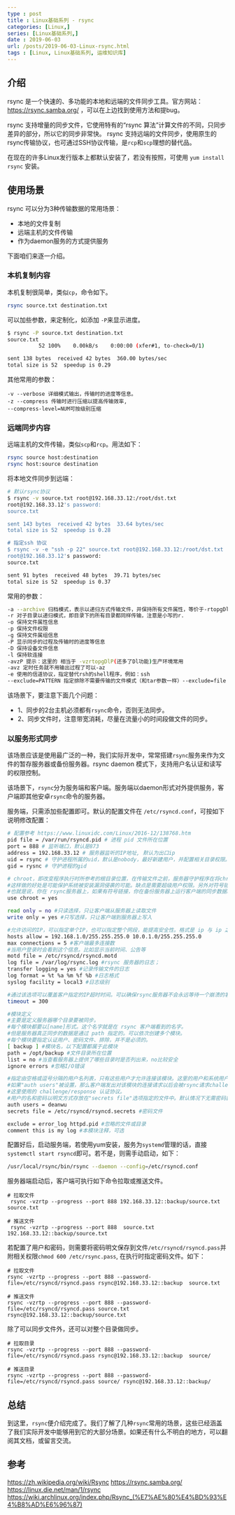 ```yaml
---
type : post
title : Linux基础系列 - rsync
categories: [Linux,]
series: [Linux基础系列,] 
date : 2019-06-03
url: /posts/2019-06-03-Linux-rsync.html 
tags : [Linux, Linux基础系列, 运维知识库]
---
```


## 介绍

rsync 是一个快速的、多功能的本地和远端的文件同步工具。官方网站：https://rsync.samba.org/ ，可以在上边找到使用方法和提bug。

rsync 支持增量的同步文件，它使用特有的“rsync 算法”计算文件的不同，只同步差异的部分，所以它的同步非常快。
rsync 支持远端的文件同步，使用原生的rsync传输协议，也可通过SSH协议传输，是`rcp`和`scp`理想的替代品。

在现在的许多Linux发行版本上都默认安装了，若没有按照，可使用 `yum install rsync` 安装。

## 使用场景

rsync 可以分为3种传输数据的常用场景：

- 本地的文件复制
- 远端主机的文件传输
- 作为daemon服务的方式提供服务

下面咱们来逐一介绍。

### 本机复制内容

本机复制很简单，类似`cp`，命令如下。

```bash
rsync source.txt destination.txt 
```

可以加些参数，来定制化，如添加 `-P`来显示进度。

```bash
$ rsync -P source.txt destination.txt
source.txt
          52 100%    0.00kB/s    0:00:00 (xfer#1, to-check=0/1)

sent 138 bytes  received 42 bytes  360.00 bytes/sec
total size is 52  speedup is 0.29
```

其他常用的参数：

```
-v --verbose 详细模式输出，传输时的进度等信息。
-z --compress 传输时进行压缩以提高传输效率,
--compress-level=NUM可按级别压缩

```

### 远端同步内容

远端主机的文件传输，类似`scp`和`rcp`。用法如下：

```bash
rsync source host:destination
rsync host:source destination
```

将本地文件同步到远端：

```bash
# 默认rsync协议
$ rsync -v source.txt root@192.168.33.12:/root/dst.txt
root@192.168.33.12's password:
source.txt

sent 143 bytes  received 42 bytes  33.64 bytes/sec
total size is 52  speedup is 0.28

# 指定ssh 协议
$ rsync -v -e "ssh -p 22" source.txt root@192.168.33.12:/root/dst.txt
root@192.168.33.12's password:
source.txt

sent 91 bytes  received 48 bytes  39.71 bytes/sec
total size is 52  speedup is 0.37
```

常用的参数：

```bash
-a --archive 归档模式，表示以递归方式传输文件，并保持所有文件属性，等价于-rtopgDl
-r 对子目录以递归模式，即目录下的所有目录都同样传输，注意是小写的r.
-o 保持文件属性信息
-p 保持文件权限
-g 保持文件属组信息
-P 显示同步的过程及传输时的进度等信息
-D 保持设备文件信息
-l 保持软连接
-avzP 提示：这里的 相当于 -vzrtopgDlP(还多了Dl功能)生产环境常用 
-avz 定时任务就不用输出过程了可以-az
-e 使用的信道协议，指定替代rsh的shell程序，例如：ssh
--exclude=PATTERN 指定排除不需要传输的文件模式（和tar参数一样）--exclude=file（文件名所在的目录文件）（和tar参数一样）--delete 无差异同步，即全部同步。
```

该场景下，要注意下面几个问题：

- 1、同步的2台主机必须都有`rsync`命令，否则无法同步。
- 2、同步文件时，注意带宽消耗，尽量在流量小的时间段做文件的同步。

### 以服务形式同步

该场景应该是使用最广泛的一种，我们实际开发中，常常搭建`rsync`服务来作为文件的暂存服务器或备份服务器。rsync daemon 模式下，支持用户名认证和读写的权限控制。

该场景下，`rsync`分为服务端和客户端。服务端以daemon形式对外提供服务，客户端即其他安卓`rsync`命令的服务器。

服务端，只需添加些配置即可。默认的配置文件在 `/etc/rsyncd.conf`，可按如下说明修改配置：

```bash
# 配置参考 https://www.linuxidc.com/Linux/2016-12/138768.htm
pid file = /var/run/rsyncd.pid # 进程 pid 文件所在位置
port = 888 # 监听端口，默认是873
address = 192.168.33.12 # 服务器监听的IP地址, 默认为出口ip
uid = rsync # 守护进程所属的uid，默认是nobody，最好新建用户，并配置相关目录权限。
gid = rysnc # 守护进程的gid

# chroot，即改变程序执行时所参考的根目录位置，在传输文件之前，服务器守护程序在将chroot 到文件系统中的目录中
#这样做的好处是可能保护系统被安装漏洞侵袭的可能。缺点是需要超级用户权限。另外对符号链接文件，将会排除在外
#也就是说，你在 rsync服务器上，如果有符号链接，你在备份服务器上运行客户端的同步数据时，只会把符号链接名同步下来，并不会同步符号链接的内容
use chroot = yes 

read only = no #只读选择，只让客户端从服务器上读取文件
write only = yes #只写选择，只让客户端到服务器上写入

#允许访问的IP，可以指定单个IP，也可以指定整个网段，能提高安全性。格式是 ip 与 ip 之间、ip 和网段之间、网段和网段之间要用空格隔开；
hosts allow = 192.168.1.0/255.255.255.0 10.0.1.0/255.255.255.0 
max connections = 5 #客户端最多连接数
#当用户登录时会看到这个信息。比如显示当前时间、公告等
motd file = /etc/rsyncd/rsyncd.motd
log file = /var/log/rsync.log #rsync 服务器的日志；
transfer logging = yes #记录传输文件的日志
log format = %t %a %m %f %b #日志格式
syslog facility = local3 #日志级别

#通过该选项可以覆盖客户指定的IP超时时间。可以确保rsync服务器不会永远等待一个崩溃的客户端。超时单位为秒钟，0表示没有超时定义，这也是默认值。对于匿名rsync服务器来说，一个理想的数字是600。
timeout = 300 

#模块定义
#主要是定义服务器哪个目录要被同步。
#每个模块都要以[name]形式。这个名字就是在 rsync 客户端看到的名字。
#但是服务器真正同步的数据是通过 path 指定的。可以依次创建多个模块。
#每个模块要指定认证用户、密码文件、排除，并不是必须的。
[ backup ] #模块名，以下配置都属于此模块
path = /opt/backup #文件目录所在位置
list = no #当查看服务器上提供了哪些目录时是否列出来，no比较安全
ignore errors #忽略I/O错误

#指定由空格或逗号分隔的用户名列表，只有这些用户才允许连接该模块。这里的用户和系统用户没有任何关系，是 rsyncd.secrets 中的用户名！
#如果"auth users"被设置，那么客户端发出对该模块的连接请求以后会被rsync请求challenged进行验证身份。
#这里使用的 challenge/response 认证协议。
#用户的名和密码以明文方式存放在"secrets file"选项指定的文件中。默认情况下无需密码就可以连接模块(也就是匿名方式)。
auth users = deanwu
secrets file = /etc/rsyncd/rsyncd.secrets #密码文件

exclude = error_log httpd.pid #忽略的文件或目录
comment this is my log #本模块注释，可选
```

配置好后，启动服务端，若使用yum安装，服务为`systemd`管理的话，直接 `systemctl start rsyncd`即可。若不是，则需手动启动，如下：

```bash
/usr/local/rsync/bin/rsync --daemon --config=/etc/rsyncd.conf
```

服务器端启动后，客户端可执行如下命令拉取或推送文件。

```
# 拉取文件
 rsync -vzrtp --progress --port 888 192.168.33.12::backup/source.txt  source.txt

# 推送文件
 rsync -vzrtp --progress --port 888  source.txt 192.168.33.12::backup/source.txt 
```

若配置了用户和密码，则需要将密码明文保存到文件`/etc/rsyncd/rsyncd.pass`并附相关权限`chmod 600 /etc/rsync.pass`, 在执行时指定密码文件。如下：

```
# 拉取文件
rsync -vzrtp --progress --port 888 --password-file=/etc/rsyncd/rsyncd.pass rsync@192.168.33.12::backup  source.txt

# 推送文件
rsync -vzrtp --progress --port 888 --password-file=/etc/rsyncd/rsyncd.pass source.txt  rsync@192.168.33.12::backup/source.txt 
```

除了可以同步文件外，还可以对整个目录做同步。

```
# 拉取目录
rsync -vzrtp --progress --port 888 --password-file=/etc/rsyncd/rsyncd.pass rsync@192.168.33.12::backup  source/

# 推送目录
rsync -vzrtp --progress --port 888 --password-file=/etc/rsyncd/rsyncd.pass source/ rsync@192.168.33.12::backup/
```

## 总结

到这里，`rsync`便介绍完成了。我们了解了几种`rsync`常用的场景，这些已经涵盖了我们实际开发中能够用到它的大部分场景。如果还有什么不明白的地方，可以翻阅其文档，或留言交流。

## 参考 
https://zh.wikipedia.org/wiki/Rsync
https://rsync.samba.org/
https://linux.die.net/man/1/rsync
https://wiki.archlinux.org/index.php/Rsync_(%E7%AE%80%E4%BD%93%E4%B8%AD%E6%96%87)